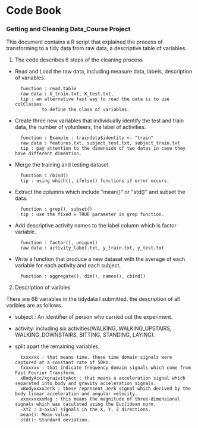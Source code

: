 Code Book
======================
### Getting and Cleaning Data_Course Project

This document contains a R script that explained the process of transforming
to a tidy data from raw data, a descriptive table of variables.

1. The code describes 6 steps of the cleaning process

* Read and Load the raw data, including measure data, labels, description of variables. 

        function : read.table
        raw data : X_train.txt, X_test.txt, 
        tip : an alternative fast way to read the data is to use colClasses
                to define the class of variables.

* Create three new variables that individually identify the test and train data, the number of volunteers, the label of activities.

        function : Example : traindata$identity <- "train"
        raw data : features.txt, subject_test.txt, subject_train.txt
        tip : pay attention to the dimension of two datas in case they have different dimention.

* Merge the training and testing dataset.
        
        function : rbind()
        tip : using which(), ifelse() functions if error occurs.
        
* Extract the columns which include "mean()" or "std()" and subset the data.
       
        function : grep(), subset() 
        tip : use the fixed = TRUE parameter in grep function.
        
* Add descriptive activity names to the label column which is factor variable. 
       
        function : factor(), unique()
        raw data : activity_label.txt, y_train.txt, y_test.txt

* Write a function that produce a new dataset with the average of each variable for each activity and each subject.

        function : aggregate(), dim(), names(), cbind()
        

2. Description of varibles

There are 68 variables in the tidydata I submitted. the description of all varibles are as follows.

* subject : An identifier of person who carried out the experiment.
* activity: including six activities(WALKING, WALKING_UPSTAIRS, WALKING_DOWNSTAIRS, SITTING, STANDING, LAYING).
* split apart the remaining variables.

        txxxxxx : that means time. these time domain signals were captured at a constant rate of 50Hz.
        fxxxxxx : that indicate frequency domain signals which come from Fast Fourier Transform. 
        xBodyAcc/xgraivityAcc : that means a acceleration signal which separated into body and gravity acceleration signals.
        xBodyxxxxJerk : these represent Jerk signal which derived by the body linear acceleration and angular velocity.
        xxxxxxxxxMag : this means the magnitude of three-dimensional signals which was caculated using the Euclidean norm.
        -XYZ : 3-axial signals in the X, Y, Z directions.
        mean(): Mean value.
        std(): Standard deviation.
        
























